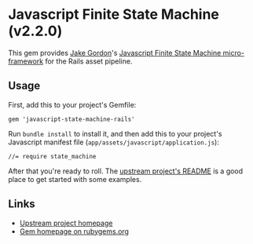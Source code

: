 
Javascript Finite State Machine (v2.2.0)
========================================

This gem provides [Jake Gordon](http://codeincomplete.com/)'s [Javascript
Finite State Machine
micro-framework](https://github.com/jakesgordon/javascript-state-machine) for
the Rails asset pipeline.

Usage
-----

First, add this to your project's Gemfile:

    gem 'javascript-state-machine-rails'

Run `bundle install` to install it, and then add this to your project's
Javascript manifest file (`app/assets/javascript/application.js`):

    //= require state_machine

After that you're ready to roll. The [upstream project's
README](https://github.com/jakesgordon/javascript-state-machine) is a good
place to get started with some examples.

Links
-----

- [Upstream project
  homepage](https://github.com/jakesgordon/javascript-state-machine)
- [Gem homepage on
  rubygems.org](https://rubygems.org/gems/javascript-state-machine-rails)

